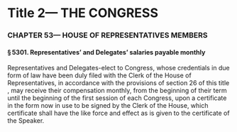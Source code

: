 
# Title 2— THE CONGRESS
### CHAPTER 53— HOUSE OF REPRESENTATIVES MEMBERS
#### § 5301. Representatives’ and Delegates’ salaries payable monthly

Representatives and Delegates-elect to Congress, whose credentials in due form of law have been duly filed with the Clerk of the House of Representatives, in accordance with the provisions of section 26 of this title , may receive their compensation monthly, from the beginning of their term until the beginning of the first session of each Congress, upon a certificate in the form now in use to be signed by the Clerk of the House, which certificate shall have the like force and effect as is given to the certificate of the Speaker.
